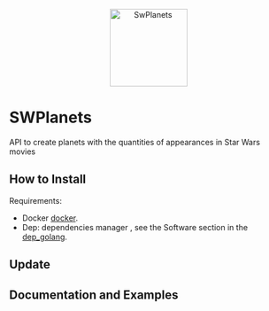 <p align="center">
  <img alt="SwPlanets" src="https://pbs.twimg.com/media/Ca4yzw7WwAMlTqw.png" height="140" />
</p>

# SWPlanets
API to create planets with the quantities of appearances in Star Wars movies


## How to Install

Requirements:

  * Docker
    [docker](https://www.docker.com/).
  * Dep: dependencies manager , see the Software section in the
    [dep_golang](https://github.com/golang/dep).

## Update


## Documentation and Examples
